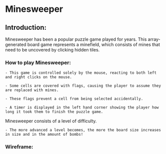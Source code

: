 # Minesweeper


## Introduction:
Minesweeper has been a popular puzzle game played for years. This array-generated board game represents a minefield, which consists of mines that need to be uncovered by clicking hidden tiles.  

### How to play Minesweeper:

    - This game is controlled solely by the mouse, reacting to both left and right clicks on the mouse. 

    - Some cells are covered with flags, causing the player to assume they are replaced with mines. 

    - These flags prevent a cell from being selected accidentally. 

    - A timer is displayed in the left hand corner showing the player how long it took them to finish the puzzle game.

Minesweeper consists of a level of difficulty. 

    - The more advanced a level becomes, the more the board size increases in size and in the amount of bombs! 

### Wireframe: